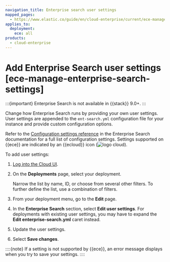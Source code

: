 ```yaml
---
navigation_title: Enterprise search user settings
mapped_pages:
  - https://www.elastic.co/guide/en/cloud-enterprise/current/ece-manage-enterprise-search-settings.html
applies_to:
  deployment:
    ece: all
products:
  - cloud-enterprise
---
```


# Add Enterprise Search user settings [ece-manage-enterprise-search-settings]

:::{important}
Enterprise Search is not available in {{stack}} 9.0+.
:::

Change how Enterprise Search runs by providing your own user settings. User settings are appended to the `ent-search.yml` configuration file for your instance and provide custom configuration options.

Refer to the [Configuration settings reference](https://www.elastic.co/guide/en/enterprise-search/current/configuration.html#configuration-file) in the Enterprise Search documentation for a full list of configuration settings. Settings supported on {{ece}} are indicated by an {{ecloud}} icon (![logo cloud](https://doc-icons.s3.us-east-2.amazonaws.com/logo_cloud.svg "Supported on {{ecloud}}")).

To add user settings:

1. [Log into the Cloud UI](../../../deploy-manage/deploy/cloud-enterprise/log-into-cloud-ui.md).
2. On the **Deployments** page, select your deployment.

    Narrow the list by name, ID, or choose from several other filters. To further define the list, use a combination of filters.

3. From your deployment menu, go to the **Edit** page.
4. In the **Enterprise Search** section, select **Edit user settings**. For deployments with existing user settings, you may have to expand the **Edit enterprise-search.yml** caret instead.
5. Update the user settings.
6. Select **Save changes**.

::::{note}
If a setting is not supported by {{ece}}, an error message displays when you try to save your settings.
::::





